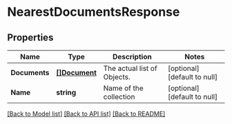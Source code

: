 # NearestDocumentsResponse

## Properties
Name | Type | Description | Notes
------------ | ------------- | ------------- | -------------
**Documents** | [**[]Document**](Document.md) | The actual list of Objects. | [optional] [default to null]
**Name** | **string** | Name of the collection | [optional] [default to null]

[[Back to Model list]](../README.md#documentation-for-models) [[Back to API list]](../README.md#documentation-for-api-endpoints) [[Back to README]](../README.md)

